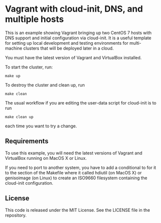 # Vagrant with cloud-init, DNS, and multiple hosts

This is an example showing Vagrant bringing up two CentOS 7 hosts with
DNS support and initial configuration via cloud-init. It is a useful
template for setting up local development and testing environments for
multi-machine clusters that will be deployed later in a cloud.

You must have the latest version of Vagrant and VirtualBox installed.

To start the cluster, run:

    make up

To destroy the cluster and clean up, run

    make clean

The usual workflow if you are editing the user-data script for
cloud-init is to run

    make clean up

each time you want to try a change.

## Requirements

To use this example, you will need the latest versions of Vagrant and
VirtualBox running on MacOS X or Linux.

If you need to port to another system, you have to add a conditional
to for it to the section of the Makefile where it called hdiutil (on
MacOS X) or genisoimage (on Linux) to create an ISO9660 filesystem
containing the cloud-init configuration.

## License

This code is released under the MIT License. See the LICENSE file in
the repository.